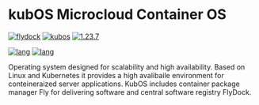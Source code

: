 # kubOS Microcloud Container OS

[![flydock](https://img.shields.io/badge/group-flydock-C8C8DE)](#) [![kubos](https://img.shields.io/badge/application-kubos-C8C8DE)](#) [![1.23.7](https://img.shields.io/badge/version-1.23.7-C8C8DE)](#)

[![lang](https://img.shields.io/badge/lang-en-C8C8DE)](README.md) [![lang](https://img.shields.io/badge/lang-ru-C8C8DE)](README.ru.md)

Operating system designed for scalability and high availability.
Based on Linux and Kubernetes it provides a high avalibaile environment for conteineraized server applications.
KubOS includes container package manager Fly for delivering software and central software registry FlyDock.
